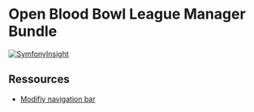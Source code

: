 # Open Blood Bowl League Manager Bundle

[![SymfonyInsight](https://insight.symfony.com/projects/c0a4e8ae-3fc6-4c94-8626-b98a0da456b1/mini.svg)](https://insight.symfony.com/projects/c0a4e8ae-3fc6-4c94-8626-b98a0da456b1)

## Ressources

- [Modifiy navigation bar](src/Resources/docs/NavigationBar.md)